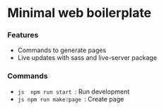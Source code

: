 # Minimal web boilerplate



### Features

- Commands to generate pages
- Live updates with sass and live-server package


### Commands

- ```js  npm run start ```: Run development 
- ```js npm run make:page ```: Create page 

